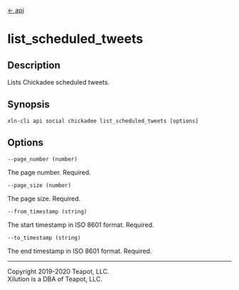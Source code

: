 [<- api](../../../api/index.md)

# list_scheduled_tweets

## Description

Lists Chickadee scheduled tweets.

## Synopsis

```
xln-cli api social chickadee list_scheduled_tweets [options]
```

## Options

`--page_number (number)`

The page number. Required.

`--page_size (number)`

The page size. Required.

`--from_timestamp (string)`

The start timestamp in ISO 8601 format. Required.

`--to_timestamp (string)`

The end timestamp in ISO 8601 format. Required.

---
Copyright 2019-2020 Teapot, LLC.  
Xilution is a DBA of Teapot, LLC.
